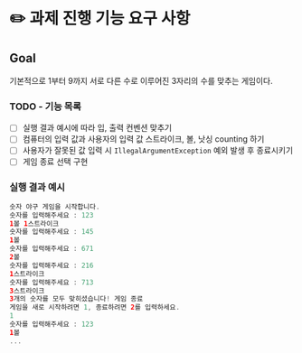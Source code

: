 # ✏️ 과제 진행 기능 요구 사항

## Goal
기본적으로 1부터 9까지 서로 다른 수로 이루어진 3자리의 수를 맞추는 게임이다.

### TODO - 기능 목록
 - [ ] 실행 결과 예시에 따라 입, 출력 컨벤션 맞추기
 - [ ] 컴퓨터의 입력 값과 사용자의 입력 값 스트라이크, 볼, 낫싱 counting 하기
 - [ ] 사용자가 잘못된 값 입력 시 `IllegalArgumentException` 예외 발생 후 종료시키기
 - [ ] 게임 종료 선택 구현

### 실행 결과 예시
```kotlin
숫자 야구 게임을 시작합니다.
숫자를 입력해주세요 : 123
1볼 1스트라이크
숫자를 입력해주세요 : 145
1볼
숫자를 입력해주세요 : 671
2볼
숫자를 입력해주세요 : 216
1스트라이크
숫자를 입력해주세요 : 713
3스트라이크
3개의 숫자를 모두 맞히셨습니다! 게임 종료
게임을 새로 시작하려면 1, 종료하려면 2를 입력하세요.
1
숫자를 입력해주세요 : 123
1볼
...
```